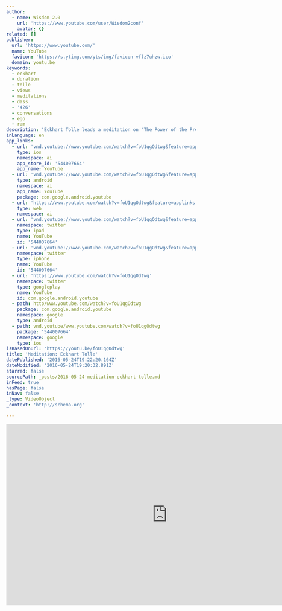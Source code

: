 ```yaml
---
author:
  - name: Wisdom 2.0
    url: 'https://www.youtube.com/user/Wisdom2conf'
    avatar: {}
related: []
publisher:
  url: 'https://www.youtube.com/'
  name: YouTube
  favicon: 'https://s.ytimg.com/yts/img/favicon-vflz7uhzw.ico'
  domain: youtu.be
keywords:
  - eckhart
  - duration
  - tolle
  - views
  - meditations
  - dass
  - '426'
  - conversations
  - ego
  - ram
description: 'Eckhart Tolle leads a meditation on "The Power of the Present Moment" at Wisdom 2.0 2014. http://www.wisdom2conference.com.'
inLanguage: en
app_links:
  - url: 'vnd.youtube://www.youtube.com/watch?v=foU1qgOdtwg&feature=applinks'
    type: ios
    namespace: ai
    app_store_id: '544007664'
    app_name: YouTube
  - url: 'vnd.youtube://www.youtube.com/watch?v=foU1qgOdtwg&feature=applinks'
    type: android
    namespace: ai
    app_name: YouTube
    package: com.google.android.youtube
  - url: 'https://www.youtube.com/watch?v=foU1qgOdtwg&feature=applinks'
    type: web
    namespace: ai
  - url: 'vnd.youtube://www.youtube.com/watch?v=foU1qgOdtwg&feature=applinks'
    namespace: twitter
    type: ipad
    name: YouTube
    id: '544007664'
  - url: 'vnd.youtube://www.youtube.com/watch?v=foU1qgOdtwg&feature=applinks'
    namespace: twitter
    type: iphone
    name: YouTube
    id: '544007664'
  - url: 'https://www.youtube.com/watch?v=foU1qgOdtwg'
    namespace: twitter
    type: googleplay
    name: YouTube
    id: com.google.android.youtube
  - path: http/www.youtube.com/watch?v=foU1qgOdtwg
    package: com.google.android.youtube
    namespace: google
    type: android
  - path: vnd.youtube/www.youtube.com/watch?v=foU1qgOdtwg
    package: '544007664'
    namespace: google
    type: ios
isBasedOnUrl: 'https://youtu.be/foU1qgOdtwg'
title: 'Meditation: Eckhart Tolle'
datePublished: '2016-05-24T19:22:20.164Z'
dateModified: '2016-05-24T19:20:32.891Z'
starred: false
sourcePath: _posts/2016-05-24-meditation-eckhart-tolle.md
inFeed: true
hasPage: false
inNav: false
_type: VideoObject
_context: 'http://schema.org'

---
```

<iframe src="https://cdn.embedly.com/widgets/media.html?src=https%3A%2F%2Fwww.youtube.com%2Fembed%2FfoU1qgOdtwg%3Ffeature%3Doembed&amp;url=http%3A%2F%2Fwww.youtube.com%2Fwatch%3Fv%3DfoU1qgOdtwg&amp;image=https%3A%2F%2Fi.ytimg.com%2Fvi%2FfoU1qgOdtwg%2Fhqdefault.jpg&amp;key=b7d04c9b404c499eba89ee7072e1c4f7&amp;type=text%2Fhtml&amp;schema=youtube" width="854" height="480" scrolling="no" frameborder="0" allowfullscreen="" style=""></iframe>